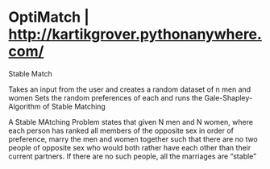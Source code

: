 # OptiMatch | http://kartikgrover.pythonanywhere.com/
Stable Match

Takes an input from the user and creates a random dataset of n men and women
Sets the random preferences of each and runs the Gale-Shapley-Algorithm of Stable Matching

A Stable MAtching Problem states that given N men and N women, where each person has ranked all members of the opposite sex in order of preference,
marry the men and women together such that there are no two people of opposite sex who would both rather have each other than their current partners. 
If there are no such people, all the marriages are “stable”

